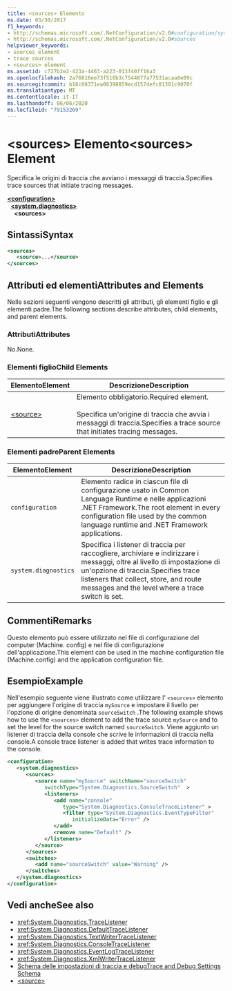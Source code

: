 ```yaml
---
title: <sources> Elemento
ms.date: 03/30/2017
f1_keywords:
- http://schemas.microsoft.com/.NetConfiguration/v2.0#configuration/system.diagnostics/sources
- http://schemas.microsoft.com/.NetConfiguration/v2.0#sources
helpviewer_keywords:
- sources element
- trace sources
- <sources> element
ms.assetid: c727b2e2-423a-4463-a223-013f40ff16a3
ms.openlocfilehash: 2a76816ee73f516b3c7544877a77531acaa8e09c
ms.sourcegitcommit: b16c00371ea06398859ecd157defc81301c9070f
ms.translationtype: MT
ms.contentlocale: it-IT
ms.lasthandoff: 06/06/2020
ms.locfileid: "79153269"
---
```

# <a name="sources-element"></a><span data-ttu-id="f7b12-102">\<sources> Elemento</span><span class="sxs-lookup"><span data-stu-id="f7b12-102">\<sources> Element</span></span>
<span data-ttu-id="f7b12-103">Specifica le origini di traccia che avviano i messaggi di traccia.</span><span class="sxs-lookup"><span data-stu-id="f7b12-103">Specifies trace sources that initiate tracing messages.</span></span>  

[**\<configuration>**](../configuration-element.md)\
&nbsp;&nbsp;[**\<system.diagnostics>**](system-diagnostics-element.md)\
&nbsp;&nbsp;&nbsp;&nbsp;**\<sources>**

## <a name="syntax"></a><span data-ttu-id="f7b12-104">Sintassi</span><span class="sxs-lookup"><span data-stu-id="f7b12-104">Syntax</span></span>  
  
```xml  
<sources>  
   <source>...</source>  
</sources>  
```  
  
## <a name="attributes-and-elements"></a><span data-ttu-id="f7b12-105">Attributi ed elementi</span><span class="sxs-lookup"><span data-stu-id="f7b12-105">Attributes and Elements</span></span>  
 <span data-ttu-id="f7b12-106">Nelle sezioni seguenti vengono descritti gli attributi, gli elementi figlio e gli elementi padre.</span><span class="sxs-lookup"><span data-stu-id="f7b12-106">The following sections describe attributes, child elements, and parent elements.</span></span>  
  
### <a name="attributes"></a><span data-ttu-id="f7b12-107">Attributi</span><span class="sxs-lookup"><span data-stu-id="f7b12-107">Attributes</span></span>  
 <span data-ttu-id="f7b12-108">No.</span><span class="sxs-lookup"><span data-stu-id="f7b12-108">None.</span></span>  
  
### <a name="child-elements"></a><span data-ttu-id="f7b12-109">Elementi figlio</span><span class="sxs-lookup"><span data-stu-id="f7b12-109">Child Elements</span></span>  
  
|<span data-ttu-id="f7b12-110">Elemento</span><span class="sxs-lookup"><span data-stu-id="f7b12-110">Element</span></span>|<span data-ttu-id="f7b12-111">Descrizione</span><span class="sxs-lookup"><span data-stu-id="f7b12-111">Description</span></span>|  
|-------------|-----------------|  
|[\<source>](source-element.md)|<span data-ttu-id="f7b12-112">Elemento obbligatorio.</span><span class="sxs-lookup"><span data-stu-id="f7b12-112">Required element.</span></span><br /><br /> <span data-ttu-id="f7b12-113">Specifica un'origine di traccia che avvia i messaggi di traccia.</span><span class="sxs-lookup"><span data-stu-id="f7b12-113">Specifies a trace source that initiates tracing messages.</span></span>|  
  
### <a name="parent-elements"></a><span data-ttu-id="f7b12-114">Elementi padre</span><span class="sxs-lookup"><span data-stu-id="f7b12-114">Parent Elements</span></span>  
  
|<span data-ttu-id="f7b12-115">Elemento</span><span class="sxs-lookup"><span data-stu-id="f7b12-115">Element</span></span>|<span data-ttu-id="f7b12-116">Descrizione</span><span class="sxs-lookup"><span data-stu-id="f7b12-116">Description</span></span>|  
|-------------|-----------------|  
|`configuration`|<span data-ttu-id="f7b12-117">Elemento radice in ciascun file di configurazione usato in Common Language Runtime e nelle applicazioni .NET Framework.</span><span class="sxs-lookup"><span data-stu-id="f7b12-117">The root element in every configuration file used by the common language runtime and .NET Framework applications.</span></span>|  
|`system.diagnostics`|<span data-ttu-id="f7b12-118">Specifica i listener di traccia per raccogliere, archiviare e indirizzare i messaggi, oltre al livello di impostazione di un'opzione di traccia.</span><span class="sxs-lookup"><span data-stu-id="f7b12-118">Specifies trace listeners that collect, store, and route messages and the level where a trace switch is set.</span></span>|  
  
## <a name="remarks"></a><span data-ttu-id="f7b12-119">Commenti</span><span class="sxs-lookup"><span data-stu-id="f7b12-119">Remarks</span></span>  
 <span data-ttu-id="f7b12-120">Questo elemento può essere utilizzato nel file di configurazione del computer (Machine. config) e nel file di configurazione dell'applicazione.</span><span class="sxs-lookup"><span data-stu-id="f7b12-120">This element can be used in the machine configuration file (Machine.config) and the application configuration file.</span></span>  
  
## <a name="example"></a><span data-ttu-id="f7b12-121">Esempio</span><span class="sxs-lookup"><span data-stu-id="f7b12-121">Example</span></span>  
 <span data-ttu-id="f7b12-122">Nell'esempio seguente viene illustrato come utilizzare l' `<sources>` elemento per aggiungere l'origine di traccia `mySource` e impostare il livello per l'opzione di origine denominata `sourceSwitch` .</span><span class="sxs-lookup"><span data-stu-id="f7b12-122">The following example shows how to use the `<sources>` element to add the trace source `mySource` and to set the level for the source switch named `sourceSwitch`.</span></span> <span data-ttu-id="f7b12-123">Viene aggiunto un listener di traccia della console che scrive le informazioni di traccia nella console.</span><span class="sxs-lookup"><span data-stu-id="f7b12-123">A console trace listener is added that writes trace information to the console.</span></span>  
  
```xml  
<configuration>  
   <system.diagnostics>  
      <sources>  
         <source name="mySource" switchName="sourceSwitch"
            switchType="System.Diagnostics.SourceSwitch"  >  
            <listeners>  
               <add name="console"
                  type="System.Diagnostics.ConsoleTraceListener" >  
                  <filter type="System.Diagnostics.EventTypeFilter"
                     initializeData="Error" />  
               </add>  
               <remove name="Default" />  
            </listeners>  
         </source>  
      </sources>  
      <switches>  
         <add name="sourceSwitch" value="Warning" />  
      </switches>
   </system.diagnostics>
</configuration>  
```  
  
## <a name="see-also"></a><span data-ttu-id="f7b12-124">Vedi anche</span><span class="sxs-lookup"><span data-stu-id="f7b12-124">See also</span></span>

- <xref:System.Diagnostics.TraceListener>
- <xref:System.Diagnostics.DefaultTraceListener>
- <xref:System.Diagnostics.TextWriterTraceListener>
- <xref:System.Diagnostics.ConsoleTraceListener>
- <xref:System.Diagnostics.EventLogTraceListener>
- <xref:System.Diagnostics.XmlWriterTraceListener>
- [<span data-ttu-id="f7b12-125">Schema delle impostazioni di traccia e debug</span><span class="sxs-lookup"><span data-stu-id="f7b12-125">Trace and Debug Settings Schema</span></span>](index.md)
- [\<source>](source-element.md)
